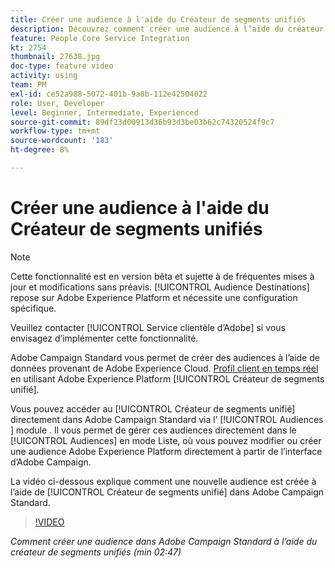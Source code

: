 ```yaml
---
title: Créer une audience à l'aide du Créateur de segments unifiés
description: Découvrez comment créer une audience à l’aide du créateur de segments unifiés
feature: People Core Service Integration
kt: 2754
thumbnail: 27638.jpg
doc-type: feature video
activity: using
team: PM
exl-id: ce52a988-5072-401b-9a8b-112e42504022
role: User, Developer
level: Beginner, Intermediate, Experienced
source-git-commit: 89df23d00913d36b93d3be03b62c74320524f9c7
workflow-type: tm+mt
source-wordcount: '183'
ht-degree: 8%

---
```


# Créer une audience à l&#39;aide du Créateur de segments unifiés

>[!NOTE]
>
>Cette fonctionnalité est en version bêta et sujette à de fréquentes mises à jour et modifications sans préavis. [!UICONTROL Audience Destinations] repose sur Adobe Experience Platform et nécessite une configuration spécifique.
>
>Veuillez contacter [!UICONTROL Service clientèle d’Adobe] si vous envisagez d’implémenter cette fonctionnalité.

Adobe Campaign Standard vous permet de créer des audiences à l’aide de données provenant de Adobe Experience Cloud. [Profil client en temps réel](https://experienceleague.adobe.com/docs/platform-learn/tutorials/profiles/understanding-the-real-time-customer-profile.html?lang=en) en utilisant Adobe Experience Platform [!UICONTROL Créateur de segments unifié].

Vous pouvez accéder au [!UICONTROL Créateur de segments unifié] directement dans Adobe Campaign Standard via l’ [!UICONTROL Audiences ] module . Il vous permet de gérer ces audiences directement dans le [!UICONTROL Audiences] en mode Liste, où vous pouvez modifier ou créer une audience Adobe Experience Platform directement à partir de l’interface d’Adobe Campaign.

La vidéo ci-dessous explique comment une nouvelle audience est créée à l’aide de [!UICONTROL Créateur de segments unifié] dans Adobe Campaign Standard.

>[!VIDEO](https://video.tv.adobe.com/v/27638?quality=12&learn=on)

*Comment créer une audience dans Adobe Campaign Standard à l’aide du créateur de segments unifiés (min 02:47)*
